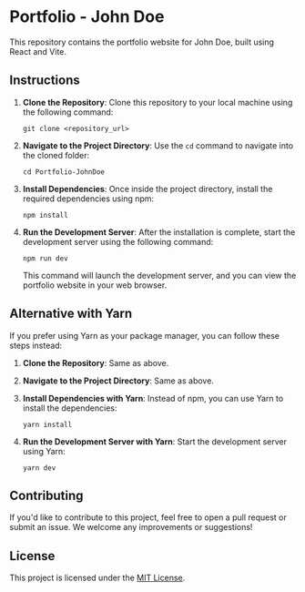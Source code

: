 # Portfolio - John Doe

This repository contains the portfolio website for John Doe, built using React and Vite.

## Instructions

1. **Clone the Repository**: Clone this repository to your local machine using the following command:

    ```
    git clone <repository_url>
    ```

2. **Navigate to the Project Directory**: Use the `cd` command to navigate into the cloned folder:

    ```
    cd Portfolio-JohnDoe
    ```

3. **Install Dependencies**: Once inside the project directory, install the required dependencies using npm:

    ```
    npm install
    ```

4. **Run the Development Server**: After the installation is complete, start the development server using the following command:

    ```
    npm run dev
    ```

   This command will launch the development server, and you can view the portfolio website in your web browser.

## Alternative with Yarn

If you prefer using Yarn as your package manager, you can follow these steps instead:

1. **Clone the Repository**: Same as above.

2. **Navigate to the Project Directory**: Same as above.

3. **Install Dependencies with Yarn**: Instead of npm, you can use Yarn to install the dependencies:

    ```
    yarn install
    ```

4. **Run the Development Server with Yarn**: Start the development server using Yarn:

    ```
    yarn dev
    ```

## Contributing

If you'd like to contribute to this project, feel free to open a pull request or submit an issue. We welcome any improvements or suggestions!

## License

This project is licensed under the [MIT License](LICENSE).

 
 
